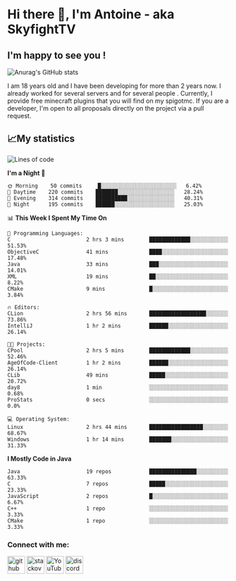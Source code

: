 # Hi there 👋, I'm Antoine - aka SkyfightTV
## I'm happy to see you !
![Anurag's GitHub stats](https://github-readme-stats.vercel.app/api?username=SKyfightTV&show_icons=true&theme=dark&count_private=true&)

I am 18 years old and I have been developing for more than 2 years now. I already worked for several servers and for several people . Currently, I provide free minecraft plugins that you will find on my spigotmc.
If you are a developer, I'm open to all proposals directly on the project via a pull request.

## 📈My statistics
<!--START_SECTION:waka-->
![Lines of code](https://img.shields.io/badge/From%20Hello%20World%20I%27ve%20Written-811%20Thousand%20lines%20of%20code-blue)

**I'm a Night 🦉** 

```text
🌞 Morning    50 commits     █░░░░░░░░░░░░░░░░░░░░░░░░   6.42% 
🌆 Daytime    220 commits    ███████░░░░░░░░░░░░░░░░░░   28.24% 
🌃 Evening    314 commits    ██████████░░░░░░░░░░░░░░░   40.31% 
🌙 Night      195 commits    ██████░░░░░░░░░░░░░░░░░░░   25.03%

```


📊 **This Week I Spent My Time On** 

```text
💬 Programming Languages: 
C                        2 hrs 3 mins        █████████████░░░░░░░░░░░░   51.53% 
ObjectiveC               41 mins             ████░░░░░░░░░░░░░░░░░░░░░   17.48% 
Java                     33 mins             ███░░░░░░░░░░░░░░░░░░░░░░   14.01% 
XML                      19 mins             ██░░░░░░░░░░░░░░░░░░░░░░░   8.22% 
CMake                    9 mins              █░░░░░░░░░░░░░░░░░░░░░░░░   3.84%

🔥 Editors: 
CLion                    2 hrs 56 mins       ██████████████████░░░░░░░   73.86% 
IntelliJ                 1 hr 2 mins         ██████░░░░░░░░░░░░░░░░░░░   26.14%

🐱‍💻 Projects: 
CPool                    2 hrs 5 mins        █████████████░░░░░░░░░░░░   52.46% 
AgeOfCode-Client         1 hr 2 mins         ██████░░░░░░░░░░░░░░░░░░░   26.14% 
CLib                     49 mins             █████░░░░░░░░░░░░░░░░░░░░   20.72% 
day8                     1 min               ░░░░░░░░░░░░░░░░░░░░░░░░░   0.68% 
ProStats                 0 secs              ░░░░░░░░░░░░░░░░░░░░░░░░░   0.0%

💻 Operating System: 
Linux                    2 hrs 44 mins       █████████████████░░░░░░░░   68.67% 
Windows                  1 hr 14 mins        ███████░░░░░░░░░░░░░░░░░░   31.33%

```

**I Mostly Code in Java** 

```text
Java                     19 repos            ███████████████░░░░░░░░░░   63.33% 
C                        7 repos             █████░░░░░░░░░░░░░░░░░░░░   23.33% 
JavaScript               2 repos             █░░░░░░░░░░░░░░░░░░░░░░░░   6.67% 
C++                      1 repo              ░░░░░░░░░░░░░░░░░░░░░░░░░   3.33% 
CMake                    1 repo              ░░░░░░░░░░░░░░░░░░░░░░░░░   3.33%

```



<!--END_SECTION:waka-->

### Connect with me:

[<img src='https://cdn.jsdelivr.net/npm/simple-icons@3.0.1/icons/github.svg' alt='github' height='40'>](https://github.com/SKyfightTV)  [<img src='https://cdn.jsdelivr.net/npm/simple-icons@3.0.1/icons/stackoverflow.svg' alt='stackoverflow' height='40'>](https://stackoverflow.com/users/16952856)  [<img src='https://cdn.jsdelivr.net/npm/simple-icons@3.0.1/icons/youtube.svg' alt='YouTube' height='40'>](https://www.youtube.com/channel/UCjzzQNjlBr-AZ5j1A8lMMKw)  [<img src='https://cdn.jsdelivr.net/npm/simple-icons@3.0.1/icons/discord.svg' alt='discord' height='40'>](https://discord.gg/u8yzVac)  
